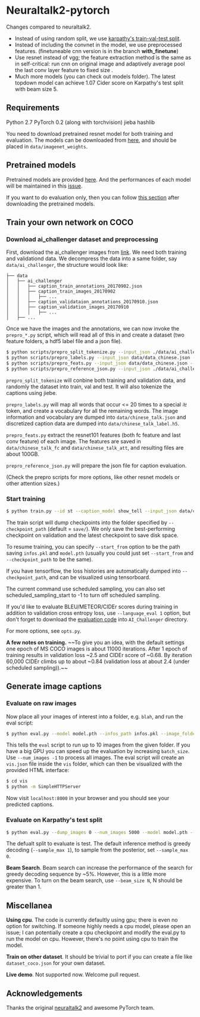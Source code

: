 # Neuraltalk2-pytorch

Changes compared to neuraltalk2.
- Instead of using random split, we use [karpathy's train-val-test split](http://cs.stanford.edu/people/karpathy/deepimagesent/caption_datasets.zip).
- Instead of including the convnet in the model, we use preprocessed features. (finetuneable cnn version is in the branch **with_finetune**)
- Use resnet instead of vgg; the feature extraction method is the same as in self-critical: run cnn on original image and adaptively average pool the last conv layer feature to fixed size .
- Much more models (you can check out models folder). The latest topdown model can achieve 1.07 Cider score on Karpathy's test split with beam size 5.

## Requirements
Python 2.7 
PyTorch 0.2 (along with torchvision)
jieba
hashlib

You need to download pretrained resnet model for both training and evaluation. The models can be downloaded from [here](https://drive.google.com/open?id=0B7fNdx_jAqhtbVYzOURMdDNHSGM), and should be placed in `data/imagenet_weights`.


## Pretrained models
Pretrained models are provided [here](https://drive.google.com/open?id=0B7fNdx_jAqhtcXp0aFlWSnJmb0k). And the performances of each model will be maintained in this [issue](https://github.com/ruotianluo/neuraltalk2.pytorch/issues/10).

If you want to do evaluation only, then you can follow [this section](#generate-image-captions) after downloading the pretrained models.

## Train your own network on COCO

### Download ai_challenger dataset and preprocessing

First, download the ai_challenger images from [link](https://challenger.ai/competition/caption/subject). We need both training and validationd data. We decompress the data into a same folder, say `data/ai_challenger`, the structure would look like:

```
├── data
│   ├── ai_challenger
│   │   ├── caption_train_annotations_20170902.json
│   │   ├── caption_train_images_20170902
│   │   │   ├── ...
│   │   ├── caption_validataion_annotations_20170910.json
│   │   ├── caption_validation_images_20170910
│   │   │   ├── ...
│   ├── ...

```

Once we have the images and the annotations, we can now invoke the `prepro_*.py` script, which will read all of this in and create a dataset (two feature folders, a hdf5 label file and a json file).

```bash
$ python scripts/prepro_split_tokenize.py --input_json ./data/ai_challenger/caption_train_annotations_20170902.json ./data/ai_challenger/caption_validation_annotations_20170910.json --output_json ./data/data_chinese.json --num_val 10000 --num_test 10000
$ python scripts/prepro_labels.py --input_json data/data_chinese.json --output_json data/chinese_talk.json --output_h5 data/chinese_talk --max_length 20 --word_count_threshold 20
$ python scripts/prepro_feats.py --input_json data/data_chinese.json --output_dir data/chinese_talk --images_root data/ai_challenger --att_size 7
$ python scripts/prepro_reference_json.py --input_json ./data/ai_challenger/caption_train_annotations_20170902.json ./data/ai_challenger/caption_validation_annotations_20170910.json --output_json ./data/eval_reference.json

```

`prepro_split_tokenize` will conbine both training and validation data, and randomly the dataset into train, val and test. It will also tokenize the captions using jiebe.

`prepro_labels.py` will map all words that occur <= 20 times to a special `卍` token, and create a vocabulary for all the remaining words. The image information and vocabulary are dumped into `data/chinese_talk.json` and discretized caption data are dumped into `data/chinese_talk_label.h5`.

`prepro_feats.py` extract the resnet101 features (both fc feature and last conv feature) of each image. The features are saved in `data/chinese_talk_fc` and `data/chinese_talk_att`, and resulting files are about 100GB.

`prepro_reference_json.py` will prepare the json file for caption evaluation.

(Check the prepro scripts for more options, like other resnet models or other attention sizes.)

### Start training

```bash
$ python train.py --id st --caption_model show_tell --input_json data/cocotalk.json --input_fc_dir data/cocotalk_fc --input_att_dir data/cocotalk_att --input_label_h5 data/cocotalk_label.h5 --batch_size 10 --learning_rate 5e-4 --learning_rate_decay_start 0 --scheduled_sampling_start 0 --checkpoint_path log_st --save_checkpoint_every 6000 --val_images_use 5000 --max_epochs 25
```

The train script will dump checkpoints into the folder specified by `--checkpoint_path` (default = `save/`). We only save the best-performing checkpoint on validation and the latest checkpoint to save disk space.

To resume training, you can specify `--start_from` option to be the path saving `infos.pkl` and `model.pth` (usually you could just set `--start_from` and `--checkpoint_path` to be the same).

If you have tensorflow, the loss histories are automatically dumped into `--checkpoint_path`, and can be visualized using tensorboard.

The current command use scheduled sampling, you can also set scheduled_sampling_start to -1 to turn off scheduled sampling.

If you'd like to evaluate BLEU/METEOR/CIDEr scores during training in addition to validation cross entropy loss, use `--language_eval 1` option, but don't forget to download the [evaluation code](https://github.com/AIChallenger/AI_Challenger) into `AI_Challenger` directory.

For more options, see `opts.py`. 

**A few notes on training.** ~~To give you an idea, with the default settings one epoch of MS COCO images is about 11000 iterations. After 1 epoch of training results in validation loss ~2.5 and CIDEr score of ~0.68. By iteration 60,000 CIDEr climbs up to about ~0.84 (validation loss at about 2.4 (under scheduled sampling)).~~

## Generate image captions

### Evaluate on raw images
Now place all your images of interest into a folder, e.g. `blah`, and run
the eval script:

```bash
$ python eval.py --model model.pth --infos_path infos.pkl --image_folder blah --num_images 10
```

This tells the `eval` script to run up to 10 images from the given folder. If you have a big GPU you can speed up the evaluation by increasing `batch_size`. Use `--num_images -1` to process all images. The eval script will create an `vis.json` file inside the `vis` folder, which can then be visualized with the provided HTML interface:

```bash
$ cd vis
$ python -m SimpleHTTPServer
```

Now visit `localhost:8000` in your browser and you should see your predicted captions.

### Evaluate on Karpathy's test split

```bash
$ python eval.py --dump_images 0 --num_images 5000 --model model.pth --infos_path infos.pkl --language_eval 1 
```

The defualt split to evaluate is test. The default inference method is greedy decoding (`--sample_max 1`), to sample from the posterior, set `--sample_max 0`.

**Beam Search**. Beam search can increase the performance of the search for greedy decoding sequence by ~5%. However, this is a little more expensive. To turn on the beam search, use `--beam_size N`, N should be greater than 1.

## Miscellanea
**Using cpu**. The code is currently defaultly using gpu; there is even no option for switching. If someone highly needs a cpu model, please open an issue; I can potentially create a cpu checkpoint and modify the eval.py to run the model on cpu. However, there's no point using cpu to train the model.

**Train on other dataset**. It should be trivial to port if you can create a file like `dataset_coco.json` for your own dataset.

**Live demo**. Not supported now. Welcome pull request.

## Acknowledgements

Thanks the original [neuraltalk2](https://github.com/karpathy/neuraltalk2) and awesome PyTorch team.